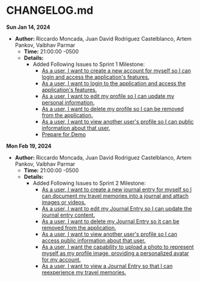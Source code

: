 # **CHANGELOG.md**

**Sun Jan 14, 2024**

- **Author:** Riccardo Moncada, Juan David Rodriguez Castelblanco,
 Artem Pankov, Vaibhav Parmar
  - **Time:** 21:00:00 -0500
  - **Details:**
    - Added Following Issues to Sprint 1 Milestone:
      - [As a user, I want to create a new account for myself so I can login and access the application's features.](https://github.com/Vaibhav-G-Parmar/PRJ566-Team_4/issues/37)
      - [As a user, I want to login to the application and access the application's features.](https://github.com/Vaibhav-G-Parmar/PRJ566-Team_4/issues/38)
      - [As a user, I want to edit my profile so I can update my personal information.](https://github.com/Vaibhav-G-Parmar/PRJ566-Team_4/issues/39)
      - [As a user, I want to delete my profile so I can be removed from the application.](https://github.com/Vaibhav-G-Parmar/PRJ566-Team_4/issues/40)
      - [As a user, I want to view another user's profile so I can public information about that user.](https://github.com/Vaibhav-G-Parmar/PRJ566-Team_4/issues/41)
      - [Prepare for Demo](https://github.com/Vaibhav-G-Parmar/PRJ566-Team_4/issues/60)

**Mon Feb 19, 2024**

- **Author:** Riccardo Moncada, Juan David Rodriguez Castelblanco,
 Artem Pankov, Vaibhav Parmar
  - **Time:** 21:00:00 -0500
  - **Details:**
    - Added Following Issues to Sprint 2 Milestone:
      - [As a user, I want to create a new journal entry for myself so I can document my travel memories into a journal and attach images or videos.](https://github.com/Vaibhav-G-Parmar/PRJ566-Team_4/issues/42)
      - [As a user, I want to edit my Journal Entry so I can update the journal entry content.](https://github.com/Vaibhav-G-Parmar/PRJ566-Team_4/issues/44)
      - [As a user, I want to delete my Journal Entry so it can be removed from the application.](https://github.com/Vaibhav-G-Parmar/PRJ566-Team_4/issues/45)
      - [As a user, I want to view another user's profile so I can access public information about that user.](https://github.com/Vaibhav-G-Parmar/PRJ566-Team_4/issues/62)
      - [As a user, I want the capability to upload a photo to represent myself as my profile image, providing a personalized avatar for my account.](https://github.com/Vaibhav-G-Parmar/PRJ566-Team_4/issues/63)
      - [As a user, I want to view a Journal Entry so that I can reexperience my travel memories.](https://github.com/Vaibhav-G-Parmar/PRJ566-Team_4/issues/43)
